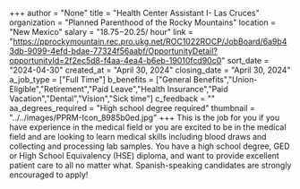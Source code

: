 +++
author = "None"
title = "Health Center Assistant I- Las Cruces"
organization = "Planned Parenthood of the Rocky Mountains"
location = "New Mexico"
salary = "$18.75-$20.25/ hour"
link = "https://pprockymountain.rec.pro.ukg.net/ROC1022ROCP/JobBoard/6a9b43db-9099-4efd-bdae-77324f56aabf/OpportunityDetail?opportunityId=2f2ec5d8-f4aa-4ea4-b6eb-19010fcd90c0"
sort_date = "2024-04-30"
created_at = "April 30, 2024"
closing_date = "April 30, 2024"
a_job_type = ["Full Time"]
b_benefits = ["General Benefits","Union-Eligible","Retirement","Paid Leave","Health Insurance","Paid Vacation","Dental","Vision","Sick time"]
c_feedback = ""
aa_degrees_required = "High school degree required"
thumbnail = "../../images/PPRM-Icon_8985b0ed.jpg"
+++
This is the job for you if you have experience in the medical field or you are excited to be in the medical field and are looking to learn medical skills including blood draws and collecting and processing lab samples. You have a high school degree, GED or High School Equivalency (HSE) diploma, and want to provide excellent patient care to all no matter what. 
Spanish-speaking candidates are strongly encouraged to apply!
 
